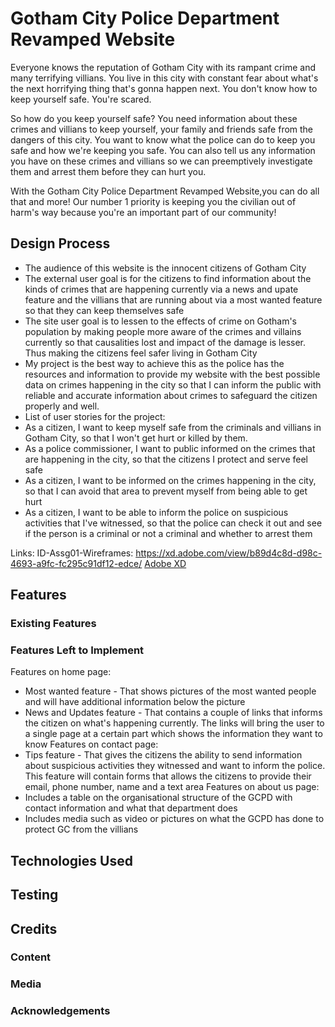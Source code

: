 # Gotham City Police Department Revamped Website

<!-- One or two paragraphs providing an overview of your project. Tell us about your project.

Essentially, this part is your sales pitch. -->

Everyone knows the reputation of Gotham City with its rampant crime and many terrifying villians. You live in this city with constant fear about what's the next horrifying thing that's gonna happen next. You don't know how to keep yourself safe.
You're scared.

So how do you keep yourself safe? You need information about these crimes and villians to keep yourself, your family and friends safe from the dangers of this city. You want to know what the police can do to keep you safe and how we're keeping you safe. You can also tell us any information you have on these crimes and villians so we can preemptively investigate them and arrest them before they can hurt you.

With the Gotham City Police Department Revamped Website,you can do all that and more! Our number 1 priority is keeping you the civilian out of harm's way because you're an important part of our community!

## Design Process

<!-- Provide us insights about your design process, focusing on who this website is for, what it is that they want to achieve and how your project is the best way to help them achieve these things.

In particular, as part of this section we recommend that you provide a list of User Stories, with the following general structure:
- As a user type, I want to perform an action, so that I can achieve a goal.

This section is also where you would share links to any wireframes, mockups, diagrams etc. that you created as part of the design process. 
These files should themselves either be included as a pdf file in the project itself (in an separate directory)
Include the Adobe XD wireframe as a folder. You can include the XD share url. -->

* The audience of this website is the innocent citizens of Gotham City
* The external user goal is for the citizens to find information about the kinds of crimes that are happening currently via a news and upate feature and the villians that are running about via a most wanted feature so that they can keep themselves safe
* The site user goal is to lessen to the effects of crime on Gotham's population by making people more aware of the crimes and villains currently so that causalities lost and impact of the damage is lesser. Thus making the citizens feel safer living in Gotham City
* My project is the best way to achieve this as the police has the resources and information to provide my website with the best possible data on crimes happening in the city so that I can inform the public with reliable and accurate information about crimes to safeguard the citizen properly and well.
* List of user stories for the project:
* As a citizen, I want to keep myself safe from the criminals and villians in Gotham City, so that I won't get hurt or killed by them.
* As a police commissioner, I want to public informed on the crimes that are happening in the city, so that the citizens I protect and serve feel safe
* As a citizen, I want to be informed on the crimes happening in the city, so that I can avoid that area to prevent myself from being able to get hurt
* As a citizen, I want to be able to inform the police on suspicious activities that I've witnessed, so that the police can check it out and see if the person is a criminal or not a criminal and whether to arrest them

Links:
ID-Assg01-Wireframes: 
https://xd.adobe.com/view/b89d4c8d-d98c-4693-a9fc-fc295c91df12-edce/
[Adobe XD](https://xd.adobe.com/view/b89d4c8d-d98c-4693-a9fc-fc295c91df12-edce/)
## Features

<!-- In this section, you should go over the different parts of your project, and describe each in a sentence or so. -->
### Existing Features
<!-- - Feature 1 - allows users X to achieve Y, by having them fill out Z
- ...

In addition, you may also use this section to discuss plans for additional features to be implemented in the future: -->

### Features Left to Implement
<!-- - Another feature idea-->
Features on home page:
* Most wanted feature - That shows pictures of the most wanted people and will have additional information below the picture
* News and Updates feature - That contains a couple of links that informs the citizen on what's happening currently. The links will bring the user to a single page at a certain part which shows the information they want to know
Features on contact page:
* Tips feature - That gives the citizens the ability to send information about suspicious activities they witnessed and want to inform the police. This feature will contain forms that allows the citizens to provide their email, phone number, name and a text area
Features on about us page:
* Includes a table on the organisational structure of the GCPD with contact information and what that department does
* Includes media such as video or pictures on what the GCPD has done to protect GC from the villians 
## Technologies Used

<!-- -In this section, you should mention all of the languages, frameworks, libraries, and any other tools that you have used to construct this project. For each, provide its name, a link to its official site and a short sentence of why it was used.

- [JQuery](https://jquery.com)
    - The project uses **JQuery** to simplify DOM manipulation. -->


## Testing

<!-- For any scenarios that have not been automated, test the user stories manually and provide as much detail as is relevant. A particularly useful form for describing your testing process is via scenarios, such as:

1. Contact form:
    1. Go to the "Contact Us" page
    2. Try to submit the empty form and verify that an error message about the required fields appears
    3. Try to submit the form with an invalid email address and verify that a relevant error message appears
    4. Try to submit the form with all inputs valid and verify that a success message appears.

In addition, you should mention in this section how your project looks and works on different browsers and screen sizes.

You should also mention in this section any interesting bugs or problems you discovered during your testing, even if you haven't addressed them yet.

If this section grows too long, you may want to split it off into a separate file and link to it from here. -->

## Credits

### Content
<!-- - The text for section Y was copied from the [Wikipedia article Z](https://en.wikipedia.org/wiki/Z) -->

### Media
<!-- - The photos used in this site were obtained from ... -->

### Acknowledgements

<!-- - I received inspiration for this project from X -->